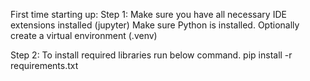 First time starting up:
Step 1:
Make sure you have all necessary IDE extensions installed (jupyter)
Make sure Python is installed. Optionally create a virtual environment (.venv)

Step 2:
To install required libraries run below command.
pip install -r requirements.txt

